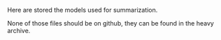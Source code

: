 Here are stored the models used for summarization.

None of those files should be on github, they can be found in the heavy archive.